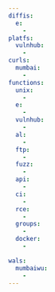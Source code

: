 ```yaml
---
diffis:
  e:
    -
platfs:
  vulnhub:
    -
curls:
  mumbai:
    -
functions:
  unix:
    -
  e:
    -
  vulnhub:
    -
  al:
    -
  ftp:
    -
  fuzz:
    -
  api:
    -
  ci:
    -
  rce:
    -
  groups:
    -
  docker:
    -

wals:
  mumbaiwu:
    -
---
```

